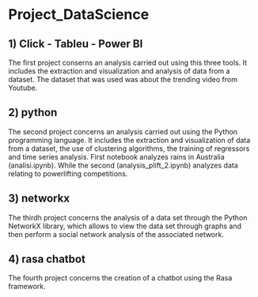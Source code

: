 # Project_DataScience
## 1) Click - Tableu - Power BI
The  first project conserns an analysis carried out using this three tools. It includes the extraction and visualization and analysis of data from a dataset. The dataset that was used was about the trending video from Youtube.

## 2) python
The second project concerns an analysis carried out using the Python programming language. It includes the extraction and visualization of data from a dataset, the use of clustering algorithms, the training of regressors and time series analysis. First notebook analyzes rains in Australia (analisi.ipynb). While the second (analysis_plift_2.ipynb) analyzes data relating to powerlifting competitions. 

## 3) networkx
The thirdh project concerns the analysis of a data set through the Python NetworkX library, which allows to view the data set through graphs and then perform a social network analysis of the associated network.

## 4) rasa chatbot
The fourth project concerns the creation of a chatbot using the Rasa framework.

